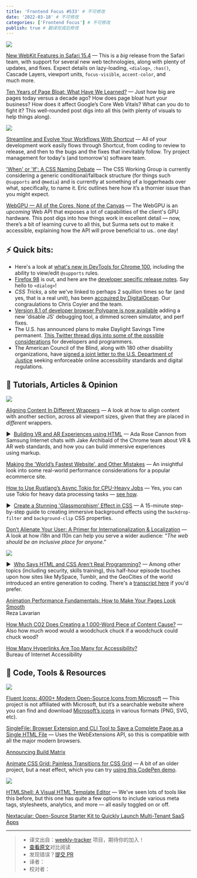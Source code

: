 ```yaml
---
title: 'Frontend Focus #533' # 不可修改
date: '2022-03-18' # 不可修改
categories: ['Frontend Focus'] # 不可修改
publish: true # 翻译完成后修改
---
```


[![](https://res.cloudinary.com/cpress/image/upload/w_1280,e_sharpen:60/v1647435919/lja4nxxs0ourbqzhbsyp.png)](https://frontendfoc.us/link/120952/web)

<!--以上是预览信息，图片一张或限制百字左右，前者优先，全文请使用二级及以下标题-->
<!-- more -->

[New WebKit Features in Safari 15.4](https://frontendfoc.us/link/120952/web "webkit.org") — This is a _big_ release from the Safari team, with support for several new web technologies, along with plenty of updates, and fixes. Expect details on lazy-loading, `<dialog>`, `:has()`, Cascade Layers, viewport units, `focus-visible`, `accent-color`, and much more.

[Ten Years of Page Bloat: What Have We Learned?](https://frontendfoc.us/link/120953/web "www.speedcurve.com") — Just how big are pages today versus a decade ago? How does page bloat hurt your business? How does it affect Google’s Core Web Vitals? What can you do to fight it? This well-rounded post digs into all this (with plenty of visuals to help things along).

[![](https://copm.s3.amazonaws.com/dcde4359.png)](https://frontendfoc.us/link/120954/web)

[Streamline and Evolve Your Workflows With Shortcut](https://frontendfoc.us/link/120954/web "shortcut.com") — All of your development work easily flows through Shortcut, from coding to review to release, and then to the bugs and the fixes that inevitably follow. Try project management for today's (and tomorrow's) software team.

['When' or 'If': A CSS Naming Debate](https://frontendfoc.us/link/120955/web "meyerweb.com") — The CSS Working Group is currently considering a generic conditional/fallback structure (for things such `@supports` and `@media`) and is currently at something of a loggerheads over what, specifically, to name it. Eric outlines here how it’s a thornier issue than you might expect.

[WebGPU — All of the Cores, None of the Canvas](https://frontendfoc.us/link/120956/web "surma.dev") — The WebGPU is an _upcoming_ Web API that exposes a lot of capabilities of the client's GPU hardware. This post digs into how things work in excellent detail — now, there’s a bit of learning curve to all this, but Surma sets out to make it accessible, explaining how the API will prove beneficial to us.. one day!

## **⚡️ Quick bits:**

*   Here's a look at [what's new in DevTools for Chrome 100](https://frontendfoc.us/link/120957/web), including the ability to view/edit `@supports` rules.
*   [Firefox 98](https://frontendfoc.us/link/120958/web) is out, and here are the [developer specific release notes](https://frontendfoc.us/link/120959/web). Say hello to `<dialog>`!
*   _CSS Tricks_, a site we've linked to perhaps 2 squillion times so far (and yes, that is a real unit), has been [accquired by DigitalOcean](https://frontendfoc.us/link/120961/web). Our congraulations to Chris Coyier and the team.
*   [Version 8.1 of developer browser Polypane is now available](https://frontendfoc.us/link/120962/web) adding a new 'disable JS' debugging tool, a dimmed screen simulator, and perf fixes.
*   The U.S. has announced plans to make Daylight Savings Time permanent. [This Twitter thread digs into some of the possible considerations](https://frontendfoc.us/link/120963/web) for developers and programmers.
*   The American Council of the Blind, along with 180 other disability organizations, have [signed a joint letter to the U.S. Department of Justice](https://frontendfoc.us/link/120964/web) seeking enforceable online accessibility standards and digital regulations.

## 📙 **Tutorials, Articles & Opinion**

[![](https://res.cloudinary.com/cpress/image/upload/w_1280,e_sharpen:60/v1647424698/rxegektkypmayunxlgxv.png)](https://frontendfoc.us/link/120965/web)

[Aligning Content In Different Wrappers](https://frontendfoc.us/link/120965/web "ishadeed.com") — A look at how to align content with another section, across all viewport sizes, given that they are placed in _different_ wrappers.

▶  [Building VR and AR Experiences using HTML](https://frontendfoc.us/link/120966/web "youtu.be") — Ada Rose Cannon from Samsung Internet chats with Jake Archibald of the Chrome team about VR & AR web standards, and how you can build immersive experiences using markup.

[Making the 'World’s Fastest Website', and Other Mistakes](https://frontendfoc.us/link/120967/web "dev.to") — An insightful look into some real-world performance considerations for a popular ecommerce site.

[How to Use Rustlang’s Async Tokio for CPU-Heavy Jobs](https://frontendfoc.us/link/120968/web "www.influxdata.com") — Yes, you can use Tokio for heavy data processing tasks — [see how](https://frontendfoc.us/link/120969/web).

▶  [Create a Stunning 'Glassmorphism' Effect in CSS](https://frontendfoc.us/link/120970/web "www.youtube.com") — A 15-minute step-by-step guide to creating immersive background effects using the `backdrop-filter` and `background-clip` CSS properties.

[Don’t Alienate Your User: A Primer for Internationalization & Localization](https://frontendfoc.us/link/120971/web "prototypr.io") — A look at how i18n and l10n can help you serve a wider audience: “_The web should be an inclusive place for anyone_.”

[![](https://res.cloudinary.com/cpress/image/upload/w_1280,e_sharpen:60/v1647424320/hlpll9qg4ogbialszxcl.jpg)](https://frontendfoc.us/link/120972/web)

▶  [Who Says HTML and CSS Aren't Real Programming?](https://frontendfoc.us/link/120972/web "stackoverflow.blog") — Among other topics (including security, skills training), this half-hour episode touches upon how sites like MySpace, Tumblr, and the GeoCities of the world introduced an entire generation to coding. There's a [transcript here](https://frontendfoc.us/link/120973/web) if you'd prefer.

[Animation Performance Fundamentals: How to Make Your Pages Look Smooth](https://frontendfoc.us/link/120974/web)  
Reza Lavarian

[How Much CO2 Does Creating a 1,000-Word Piece of Content Cause?](https://frontendfoc.us/link/120975/web) — Also how much wood would a woodchuck chuck if a woodchuck could chuck wood?  

[How Many Hyperlinks Are Too Many for Accessibility?](https://frontendfoc.us/link/120976/web)  
Bureau of Internet Accessibility

## 🔧 **Code, Tools & Resources**

[![](https://res.cloudinary.com/cpress/image/upload/w_1280,e_sharpen:60/v1647439063/cr7tytrywecxnwbfhx5y.png)](https://frontendfoc.us/link/120981/web)

[Fluent Icons: 4000+ Modern Open-Source Icons from Microsoft](https://frontendfoc.us/link/120981/web "fluenticons.co") — This project is not affiliated with Microsoft, but it’s a searchable website where you can find and download [Microsoft’s icons](https://frontendfoc.us/link/120982/web) in various formats (PNG, SVG, etc).

[SingleFile: Browser Extension and CLI Tool to Save a Complete Page as a Single HTML File](https://frontendfoc.us/link/120987/web "github.com") — Uses the WebExtensions API, so this is compatible with all the major modern browsers.

[Announcing Build Matrix](https://frontendfoc.us/link/120984/web "buildkite.com")

[Animate CSS Grid: Painless Transitions for CSS Grid](https://frontendfoc.us/link/120988/web "github.com") — A bit of an older project, but a neat effect, which you can try [using this CodePen demo](https://frontendfoc.us/link/120989/web).

[![](https://res.cloudinary.com/cpress/image/upload/w_1280,e_sharpen:60/q4dojigt9ixiozny37se.jpg)](https://frontendfoc.us/link/120986/web)

[HTMLShell: A Visual HTML Template Editor](https://frontendfoc.us/link/120986/web "www.toptal.com") — We’ve seen lots of tools like this before, but this one has quite a few options to include various meta tags, stylesheets, analytics, and more — all easily toggled on or off.

[Nextacular: Open-Source Starter Kit to Quickly Launch Multi-Tenant SaaS Apps](https://frontendfoc.us/link/120985/web)  

---
> * 译文出自：[weekly-tracker](https://github.com/FEDarling/weekly-tracker) 项目，期待你的加入！
> * [查看原文](https://frontendfoc.us/issues/533)对比阅读
> * 发现错误？[提交 PR](https://github.com/FEDarling/weekly-tracker/blob/main/weeklys/frontend_focus/533)
> * 译者：
> * 校对者：
